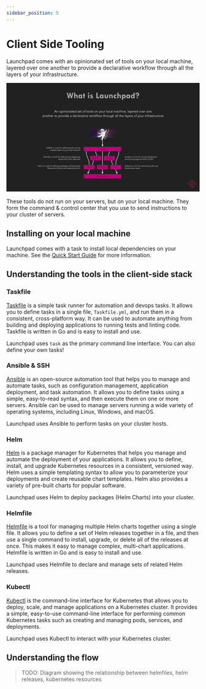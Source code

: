 ```yaml
---
sidebar_position: 5
---
```


# Client Side Tooling

Launchpad comes with an opinionated set of tools on your local machine, layered over one another to provide a declarative workflow through all the layers of your infrastructure.

![Client Side Stack](/img/launchpad-client-side-stack.svg)

These tools do not run on your servers, but on your local machine. They form the command & control center that you use to send instructions to your cluster of servers.

## Installing on your local machine

Launchpad comes with a task to install local dependencies on your machine. See the [Quick Start Guide](quick-start) for more information.

## Understanding the tools in the client-side stack

### Taskfile

[Taskfile](https://github.com/go-task/task) is a simple task runner for automation and devops tasks. It allows you to define tasks in a single file, `Taskfile.yml`, and run them in a consistent, cross-platform way. It can be used to automate anything from building and deploying applications to running tests and linting code. Taskfile is written in Go and is easy to install and use.

Launchpad uses `task` as the primary command line interface. You can also define your own tasks!

### Ansible & SSH

[Ansible](https://github.com/ansible/ansible) is an open-source automation tool that helps you to manage and automate tasks, such as configuration management, application deployment, and task automation. It allows you to define tasks using a simple, easy-to-read syntax, and then execute them on one or more servers. Ansible can be used to manage servers running a wide variety of operating systems, including Linux, Windows, and macOS. 

Launchpad uses Ansible to perform tasks on your cluster hosts.

### Helm

[Helm](https://github.com/helm/helm) is a package manager for Kubernetes that helps you manage and automate the deployment of your applications. It allows you to define, install, and upgrade Kubernetes resources in a consistent, versioned way. Helm uses a simple templating syntax to allow you to parameterize your deployments and create reusable chart templates. Helm also provides a variety of pre-built charts for popular software.

Launchpad uses Helm to deploy packages (Helm Charts) into your cluster.

### Helmfile

[Helmfile](https://github.com/roboll/helmfile) is a tool for managing multiple Helm charts together using a single file. It allows you to define a set of Helm releases together in a file, and then use a single command to install, upgrade, or delete all of the releases at once. This makes it easy to manage complex, multi-chart applications. Helmfile is written in Go and is easy to install and use.

Launchpad uses Helmfile to declare and manage sets of related Helm releases.

### Kubectl

[Kubectl](https://github.com/kubernetes/kubectl) is the command-line interface for Kubernetes that allows you to deploy, scale, and manage applications on a Kubernetes cluster. It provides a simple, easy-to-use command-line interface for performing common Kubernetes tasks such as creating and managing pods, services, and deployments.

Launchpad uses Kubectl to interact with your Kubernetes cluster.

## Understanding the flow

> TODO: Diagram showing the relationship between helmfiles, helm releases, kubernetes resources
